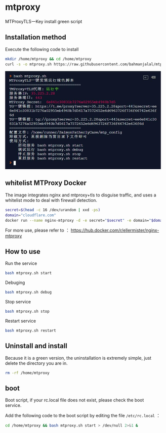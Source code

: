 # mtproxy

MTProxyTLS一Key install green script




## Installation method 

Execute the following code to install 

```bash
mkdir /home/mtproxy && cd /home/mtproxy
curl -s -o mtproxy.sh https://raw.githubusercontent.com/bahmanjalal/mtproto/master/mtproxy.sh && chmod +x mtproxy.sh && bash mtproxy.sh
```

 ![mtproxy.sh](https://raw.githubusercontent.com/bahmanjalal/mtproto/main/mtproxy.jpg)
 
 ## whitelist MTProxy Docker 
The image integrates nginx and mtproxy+tls to disguise traffic, and uses a whitelist mode to deal with firewall detection.

 ```bash
secret=$(head -c 16 /dev/urandom | xxd -ps)
domain="cloudflare.com"
docker run --name nginx-mtproxy -d -e secret="$secret" -e domain="$domain" -p 8080:80 -p 8443:443 ellermister/nginx-mtproxy:latest
 ```
For more use, please refer to ： https://hub.docker.com/r/ellermister/nginx-mtproxy



## How to use 

Run the service 

```bash
bash mtproxy.sh start
```

Debuging

```bash
bash mtproxy.sh debug
```

Stop service 

```bash
bash mtproxy.sh stop
```

Restart service 

```bash
bash mtproxy.sh restart
```



## Uninstall and install 

Because it is a green version, the uninstallation is extremely simple, just delete the directory you are in. 

```bash
rm -rf /home/mtproxy
```



## boot

Boot script, if your rc.local file does not exist, please check the boot service. 

Add the following code to the boot script by editing the file `/etc/rc.local` ：

```bash
cd /home/mtproxy && bash mtproxy.sh start > /dev/null 2>&1 &
```

